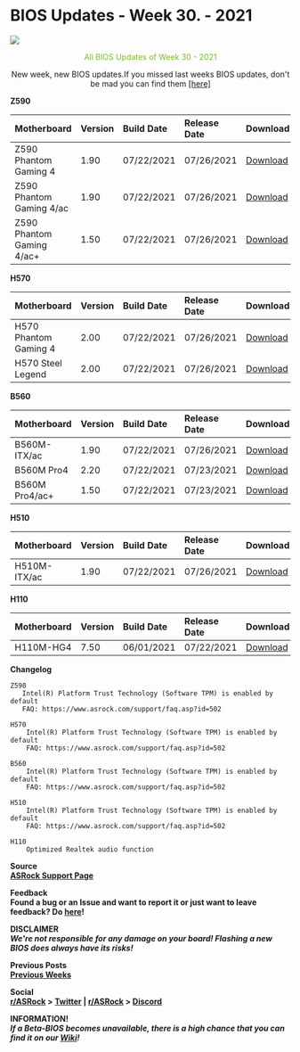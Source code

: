 # BIOS Updates - Week 30. - 2021

<img style="margin-left:auto;margin-right:auto;display: block;" src="/ASRockWiki/assets/img/includes/wiki/bios_updates.png">

<p style="text-align:center;color:#79bd28">All BIOS Updates of Week 30 - 2021</p>

<p style="text-align:center">New week, new BIOS updates.If you missed last weeks BIOS updates, don't be mad you can find them <a href="https://new.reddit.com/r/ASRock/comments/oiqtl1/weekly_bios_update_post_week_28_2021/" target="_blank">[here]</a></p>

**Z590**

|Motherboard|Version|Build Date|Release Date|Download|
|:-|:-|:-|:-|:-|
|Z590 Phantom Gaming 4|1.90|07/22/2021|07/26/2021|[Download](https://www.asrock.com/MB/Intel/Z590%20Phantom%20Gaming%204/index.asp#BIOS)|
|Z590 Phantom Gaming 4/ac|1.90|07/22/2021|07/26/2021|[Download](https://www.asrock.com/MB/Intel/Z590%20Phantom%20Gaming%204ac/index.asp#BIOS)|
|Z590 Phantom Gaming 4/ac+|1.50|07/22/2021|07/26/2021|[Download](https://www.asrock.com/MB/Intel/Z590%20Phantom%20Gaming%204ac+/index.asp#BIOS)|

**H570**

|Motherboard|Version|Build Date|Release Date|Download|
|:-|:-|:-|:-|:-|
|H570 Phantom Gaming 4|2.00|07/22/2021|07/26/2021|[Download](https://www.asrock.com/MB/Intel/H570%20Phantom%20Gaming%204/index.asp#BIOS)|
|H570 Steel Legend|2.00|07/22/2021|07/26/2021|[Download](https://www.asrock.com/MB/Intel/H570%20Steel%20Legend/index.asp#BIOS)|

**B560**

|Motherboard|Version|Build Date|Release Date|Download|
|:-|:-|:-|:-|:-|
|B560M-ITX/ac|1.90|07/22/2021|07/26/2021|[Download](https://www.asrock.com/MB/Intel/B560M-ITXac/index.asp#BIOS)|
|B560M Pro4|2.20|07/22/2021|07/23/2021|[Download](https://www.asrock.com/MB/Intel/B560M%20Pro4/index.asp#BIOS)|
|B560M Pro4/ac+|1.50|07/22/2021|07/23/2021|[Download](https://www.asrock.com/MB/Intel/B560M%20Pro4ac+/index.asp#BIOS)|

**H510**

|Motherboard|Version|Build Date|Release Date|Download|
|:-|:-|:-|:-|:-|
|H510M-ITX/ac|1.90|07/22/2021|07/26/2021|[Download](https://www.asrock.com/MB/Intel/H510M-ITXac/index.asp#BIOS)|

**H110**

|Motherboard|Version|Build Date|Release Date|Download|
|:-|:-|:-|:-|:-|
|H110M-HG4|7.50|06/01/2021|07/22/2021|[Download](https://www.asrock.com/MB/Intel/H110M-HG4/index.asp#BIOS)|

**Changelog**

    Z590
       Intel(R) Platform Trust Technology (Software TPM) is enabled by default
       FAQ: https://www.asrock.com/support/faq.asp?id=502
    
    H570
        Intel(R) Platform Trust Technology (Software TPM) is enabled by default
        FAQ: https://www.asrock.com/support/faq.asp?id=502 
    
    B560
        Intel(R) Platform Trust Technology (Software TPM) is enabled by default
        FAQ: https://www.asrock.com/support/faq.asp?id=502 
    
    H510
        Intel(R) Platform Trust Technology (Software TPM) is enabled by default
        FAQ: https://www.asrock.com/support/faq.asp?id=502 
    
    H110
        Optimized Realtek audio function

**Source**  
[**ASRock Support Page**](https://www.asrock.com/support/index.asp?cat=BIOS)

**Feedback**  
**Found a bug or an Issue and want to report it or just want to leave feedback? Do [here](https://event.asrock.com/tsd.asp)!**

**DISCLAIMER**  
***We're not responsible for any damage on your board! Flashing a new BIOS does always have its risks!***

**Previous Posts**  
[**Previous Weeks**](https://www.reddit.com/r/ASRock/?f=flair_name%3A%22BIOS%20Release%22)

**Social**  
**[r/ASRock](https://www.reddit.com/r/ASRock/) > [Twitter](https://twitter.com/redditASRock) | [r/ASRock](https://www.reddit.com/r/ASRock/) > [Discord](https://discord.gg/rFrMpxV)**

**INFORMATION!**  
***If a Beta-BIOS becomes unavailable, there is a high chance that you can find it on our [Wiki](https://botflakes.github.io/ASRockWiki/beta_bios/)!***